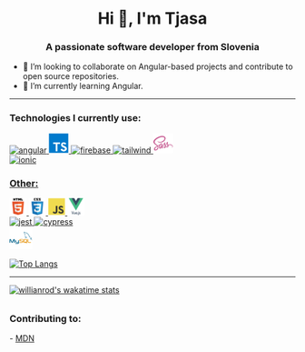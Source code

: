 <h1 align="center">Hi 👋, I'm Tjasa</h1>
<h3 align="center">A passionate software developer from Slovenia</h3>



<!--### 💫 About Me:

I am a software developer, specializing in the web development arena. I have been developing websites using Vue.js, Tailwindcss, and Jest for the last year.
I'm currently working on getting my skill to a higher level, by offering my services to people and non-profit organizations that need a website. 

All my projects are made using the TDD workflow to ensure a seamless user experience. I mostly enjoy working on converting Figma files to fully responsive website layouts.
Drop me a line if you want to talk about web development, coding, or anything else. I am currently available for employment and eager to hear from GitHub users.-->

- 👯 I’m looking to collaborate on Angular-based projects and contribute to open source repositories.<br> 
- 🌱 I’m currently learning Angular.<br>



<!--<h3 align="left">Connect with me:</h3>
<p align="left">
<a href="https://dev.to/zuzexx" target="blank"><img align="center" src="https://raw.githubusercontent.com/rahuldkjain/github-profile-readme-generator/master/src/images/icons/Social/devto.svg" alt="zuzexx" height="30" width="40" /></a>
<a href="https://www.linkedin.com/in/tjasa-zilavec/" target="blank"><img align="center" src="https://raw.githubusercontent.com/rahuldkjain/github-profile-readme-generator/master/src/images/icons/Social/linked-in-alt.svg" alt="tjasa zilavec" height="30" width="40" /></a>
<a href="https://www.leetcode.com/zuzexx" target="blank"><img align="center" src="https://raw.githubusercontent.com/rahuldkjain/github-profile-readme-generator/master/src/images/icons/Social/leet-code.svg" alt="zuzexx" height="30" width="40" /></a>
</p>-->



<!-- I WORK MOST WITH -->
<hr/>
<div >

### Technologies I currently use:

<a href="https://angular.io" target="_blank" rel="noreferrer"> <img src="https://angular.io/assets/images/logos/angular/angular.svg" alt="angular" width="45" height="45"/> </a><a href="https://www.typescriptlang.org/" target="_blank" rel="noreferrer"> <img src="https://raw.githubusercontent.com/devicons/devicon/master/icons/typescript/typescript-original.svg" alt="typescript" width="35" height="35"/> </a> <a href="https://firebase.google.com/" target="_blank" rel="noreferrer"> <img src="https://www.vectorlogo.zone/logos/firebase/firebase-icon.svg" alt="firebase" width="35" height="35"/> </a> 
  <a href="https://tailwindcss.com/" target="_blank" rel="noreferrer"> <img src="https://www.vectorlogo.zone/logos/tailwindcss/tailwindcss-icon.svg" alt="tailwind" width="35" height="35"/> </a><a href="https://sass-lang.com" target="_blank" rel="noreferrer"> <img src="https://raw.githubusercontent.com/devicons/devicon/master/icons/sass/sass-original.svg" alt="sass" width="35" height="35"/> </a><br/>
  <a href="https://ionicframework.com" target="_blank" rel="noreferrer"> <img src="https://upload.wikimedia.org/wikipedia/commons/d/d1/Ionic_Logo.svg" alt="ionic" width="55" height="55"/>


### Other:
  <a href="https://www.w3.org/html/" target="_blank" rel="noreferrer"> <img src="https://raw.githubusercontent.com/devicons/devicon/master/icons/html5/html5-original-wordmark.svg" alt="html5" width="30" height="30"/> </a>
<a href="https://www.w3schools.com/css/" target="_blank" rel="noreferrer"> <img src="https://raw.githubusercontent.com/devicons/devicon/master/icons/css3/css3-original-wordmark.svg" alt="css3" width="30" height="30"/> </a>
<a href="https://developer.mozilla.org/en-US/docs/Web/JavaScript" target="_blank" rel="noreferrer"> <img src="https://raw.githubusercontent.com/devicons/devicon/master/icons/javascript/javascript-original.svg" alt="javascript" width="30" height="30"/> </a>
<a href="https://vuejs.org/" target="_blank" rel="noreferrer"> <img src="https://raw.githubusercontent.com/devicons/devicon/master/icons/vuejs/vuejs-original-wordmark.svg" alt="vuejs" width="30" height="30"/> </a>
 <br/>
<a href="https://jestjs.io" target="_blank" rel="noreferrer"> <img src="https://www.vectorlogo.zone/logos/jestjsio/jestjsio-icon.svg" alt="jest" width="30" height="30"/> </a> <a href="https://www.cypress.io" target="_blank" rel="noreferrer"> <img src="https://raw.githubusercontent.com/simple-icons/simple-icons/6e46ec1fc23b60c8fd0d2f2ff46db82e16dbd75f/icons/cypress.svg" alt="cypress" width="30" height="30"/> </a>
<br/>
<a href="https://www.mysql.com/" target="_blank" rel="noreferrer"> <img src="https://raw.githubusercontent.com/devicons/devicon/master/icons/mysql/mysql-original-wordmark.svg" alt="mysql" width="40" height="40"/> </a>
<!-- to do
<a href="https://dart.dev" target="_blank" rel="noreferrer"> <img src="https://www.vectorlogo.zone/logos/dartlang/dartlang-icon.svg" alt="dart" width="40" height="40"/> </a>
<a href="https://dotnet.microsoft.com/" target="_blank" rel="noreferrer"> <img src="https://raw.githubusercontent.com/devicons/devicon/master/icons/dot-net/dot-net-original-wordmark.svg" alt="dotnet" width="40" height="40"/> </a>
<a href="https://flutter.dev" target="_blank" rel="noreferrer"> <img src="https://www.vectorlogo.zone/logos/flutterio/flutterio-icon.svg" alt="flutter" width="40" height="40"/> </a>
<a href="https://ionicframework.com" target="_blank" rel="noreferrer"> <img src="https://upload.wikimedia.org/wikipedia/commons/d/d1/Ionic_Logo.svg" alt="ionic" width="40" height="40"/> </a>
<a href="https://jasmine.github.io/" target="_blank" rel="noreferrer"> <img src="https://www.vectorlogo.zone/logos/jasmine/jasmine-icon.svg" alt="jasmine" width="40" height="40"/> </a>
<a href="https://karma-runner.github.io/latest/index.html" target="_blank" rel="noreferrer"> <img src="https://raw.githubusercontent.com/detain/svg-logos/780f25886640cef088af994181646db2f6b1a3f8/svg/karma.svg" alt="karma" width="40" height="40"/> </a>
-->



</div>

[![Top Langs](https://github-readme-stats-git-master-zuzexxs-projects.vercel.app/api/top-langs/?username=TjasaZil&langs_count=10&include_all_commits=true&hide=html,css&theme=gotham&layout=compact)](https://github.com/TjasaZil/github-readme-stats)
<hr/>

[![willianrod's wakatime stats](https://github-readme-stats.vercel.app/api/wakatime?username=TjasaZil&theme=gotham&layout=compact)](https://github.com/TjasaZil/github-readme-stats)
 
<!-- MY WORK -->


<h3 style="margin-top:2rem;">Contributing to:</h3>
- <a href="https://github.com/mdn/content"  target="_blank" >MDN</a>


